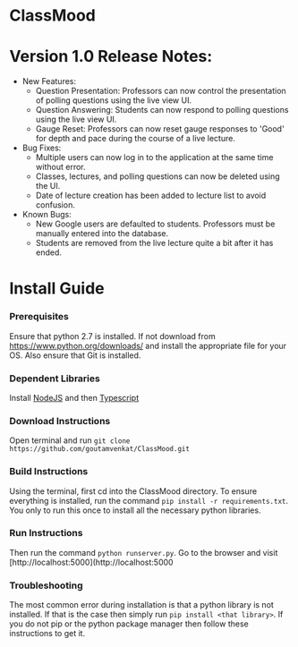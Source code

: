 # ClassMood

# Version 1.0 Release Notes:
- New Features:
  - Question Presentation: Professors can now control the presentation of polling questions using the live view UI.
  - Question Answering: Students can now respond to polling questions using the live view UI.
  - Gauge Reset: Professors can now reset gauge responses to 'Good' for depth and pace during the course of a live lecture.
- Bug Fixes:
  - Multiple users can now log in to the application at the same time without error.
  - Classes, lectures, and polling questions can now be deleted using the UI.
  - Date of lecture creation has been added to lecture list to avoid confusion.
- Known Bugs:
  - New Google users are defaulted to students. Professors must be manually entered into the database.
  - Students are removed from the live lecture quite a bit after it has ended.

# **Install Guide**

### **Prerequisites**

Ensure that python 2.7 is installed. If not download from https://www.python.org/downloads/ and install the appropriate file for your OS. Also ensure that Git is installed.

### **Dependent Libraries**

Install [NodeJS](https://nodejs.org/en/)  and then [Typescript](http://www.typescriptlang.org/)

### **Download Instructions**

Open terminal and run `git clone https://github.com/goutamvenkat/ClassMood.git ` 

### **Build Instructions**

Using the terminal, first cd into the ClassMood directory. To ensure everything is installed, run the command `pip install -r requirements.txt`. You only to run this once to install all the necessary python libraries. 

### **Run Instructions**

Then run the command `python runserver.py`. Go to the browser and visit [http://localhost:5000](http://localhost:5000  

### Troubleshooting

 The most common error during installation is that a python library is not installed. If that is the case then simply run `pip install <that library>`. If you do not pip or the python package manager then follow these instructions to get it.


